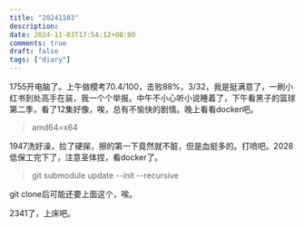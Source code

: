 ```yaml
---
title: "20241103"
description: 
date: 2024-11-03T17:54:12+08:00
comments: true
draft: false
tags: ["diary"]
---
```

1755开电脑了。上午做模考70.4/100，击败88%，3/32，我是挺满意了，一刷小红书到处高手在装，我一个个举报。中午不小心听小说睡着了，下午看黑子的篮球第二季，看了12集好像，唉，总有不愉快的剧情。晚上看看docker吧。

> amd64=x64

1947洗好澡，拉了硬屎，擦的第一下竟然就不脏，但是血挺多的。打喷吧。2028低保工完下了，注意圣体捏，看docker了。

> git submodule update --init --recursive

git clone后可能还要上面这个，唉。

2341了，上床吧。
